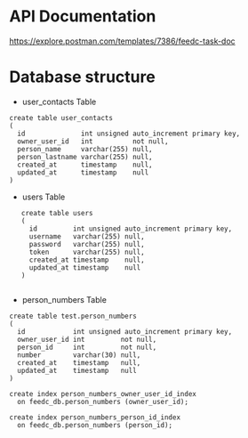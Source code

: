 # API Documentation

https://explore.postman.com/templates/7386/feedc-task-doc

# Database structure
 - user_contacts Table 
```-- auto-generated definition
create table user_contacts
(
  id              int unsigned auto_increment primary key,
  owner_user_id   int          not null,
  person_name     varchar(255) null,
  person_lastname varchar(255) null,
  created_at      timestamp    null,
  updated_at      timestamp    null
)

```
- users Table 
```-- auto-generated definition
   create table users
   (
     id         int unsigned auto_increment primary key,
     username   varchar(255) null,
     password   varchar(255) null,
     token      varchar(255) null,
     created_at timestamp    null,
     updated_at timestamp    null
   )
   

```

- person_numbers Table 
```
create table test.person_numbers
(
  id            int unsigned auto_increment primary key,
  owner_user_id int         not null,
  person_id     int         not null,
  number        varchar(30) null,
  created_at    timestamp   null,
  updated_at    timestamp   null
)

create index person_numbers_owner_user_id_index
  on feedc_db.person_numbers (owner_user_id);

create index person_numbers_person_id_index
  on feedc_db.person_numbers (person_id);


```